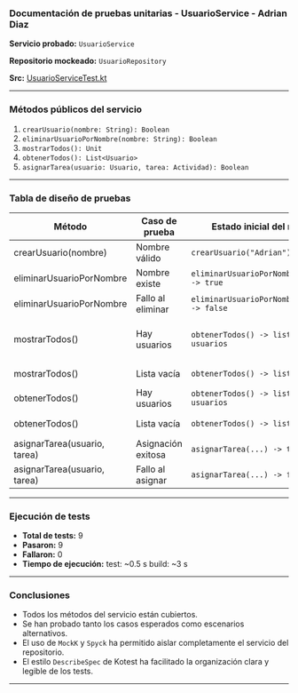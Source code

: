 ### Documentación de pruebas unitarias - UsuarioService - Adrian Diaz

**Servicio probado:** `UsuarioService`

**Repositorio mockeado:** `UsuarioRepository`

**Src:** [UsuarioServiceTest.kt](https://github.com/AdrianDiaz24/Proyecto-Entornos-Scrum/blob/PruebaUnitaria_FranAlbaMu%C3%B1oz/src/test/kotlin/UsuarioServiceTest.kt)

---

### Métodos públicos del servicio

1. `crearUsuario(nombre: String): Boolean`
2. `eliminarUsuarioPorNombre(nombre: String): Boolean`
3. `mostrarTodos(): Unit`
4. `obtenerTodos(): List<Usuario>`
5. `asignarTarea(usuario: Usuario, tarea: Actividad): Boolean`

---

### Tabla de diseño de pruebas

| Método                       | Caso de prueba     | Estado inicial del mock                    | Acción                                   | Resultado esperado                          |
| ---------------------------- | ------------------ |--------------------------------------------|------------------------------------------|---------------------------------------------|
| crearUsuario(nombre)         | Nombre válido      | `crearUsuario("Adrian") -> true`           | Llamar `crearUsuario("Adrian")`          | Retorna `true`                              |
| eliminarUsuarioPorNombre     | Nombre existe      | `eliminarUsuarioPorNombre("Ana") -> true`  | Llamar `eliminarUsuarioPorNombre("Ana")` | Retorna `true`                              |
| eliminarUsuarioPorNombre     | Fallo al eliminar  | `eliminarUsuarioPorNombre("Ana") -> false` | Llamar `eliminarUsuarioPorNombre("Ana")` | Retorna `false`                             |
| mostrarTodos()               | Hay usuarios       | `obtenerTodos() -> lista con usuarios`     | Llamar `mostrarTodos()`                  | Llama `obtenerDetalle()` sobre cada usuario |
| mostrarTodos()               | Lista vacía        | `obtenerTodos() -> lista vacía`            | Llamar `mostrarTodos()`                  | No hace los `println`                       |
| obtenerTodos()               | Hay usuarios       | `obtenerTodos() -> lista con usuarios`     | Llamar `obtenerTodos()`                  | Retorna la lista esperada                   |
| obtenerTodos()               | Lista vacía        | `obtenerTodos() -> lista vacía`            | Llamar `obtenerTodos()`                  | Retorna lista vacía                         |
| asignarTarea(usuario, tarea) | Asignación exitosa | `asignarTarea(...) -> true`                | Llamar `asignarTarea(usuario, tarea)`    | Retorna `true`                              |
| asignarTarea(usuario, tarea) | Fallo al asignar   | `asignarTarea(...) -> false`               | Llamar `asignarTarea(usuario, tarea)`    | Retorna `false`                             |

---

### Ejecución de tests

- **Total de tests:** 9
- **Pasaron:** 9
- **Fallaron:** 0
- **Tiempo de ejecución:** test: \~0.5 s build: \~3 s

---

### Conclusiones

* Todos los métodos del servicio están cubiertos.
* Se han probado tanto los casos esperados como escenarios alternativos.
* El uso de `MockK` y `Spyck` ha permitido aislar completamente el servicio del repositorio.
* El estilo `DescribeSpec` de Kotest ha facilitado la organización clara y legible de los tests.

---
